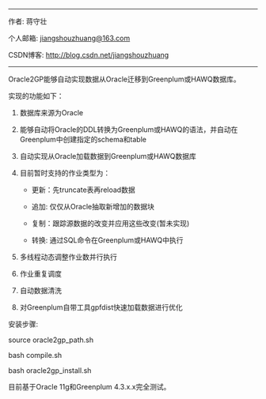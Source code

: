 ***********************************************************************************
作者: 蒋守壮

个人邮箱: jiangshouzhuang@163.com

CSDN博客: http://blog.csdn.net/jiangshouzhuang
***********************************************************************************

Oracle2GP能够自动实现数据从Oracle迁移到Greenplum或HAWQ数据库。

实现的功能如下：

1. 数据库来源为Oracle

2. 能够自动将Oracle的DDL转换为Greenplum或HAWQ的语法，并自动在Greenplum中创建指定的schema和table

3. 自动实现从Oracle加载数据到Greenplum或HAWQ数据库

4. 目前暂时支持的作业类型为：

    * 更新：先truncate表再reload数据

    * 追加: 仅仅从Oracle抽取新增加的数据块

    * 复制：跟踪源数据的改变并应用这些改变(暂未实现)

    * 转换: 通过SQL命令在Greenplum或HAWQ中执行

5. 多线程动态调整作业数并行执行

6. 作业重复调度

7. 自动数据清洗

8. 对Greenplum自带工具gpfdist快速加载数据进行优化

安装步骤:

source oracle2gp_path.sh

bash compile.sh

bash oracle2gp_install.sh


目前基于Oracle 11g和Greenplum 4.3.x.x完全测试。
